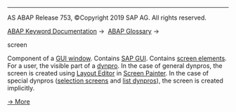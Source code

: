   

* * *

AS ABAP Release 753, ©Copyright 2019 SAP AG. All rights reserved.

[ABAP Keyword Documentation](javascript:call_link\('abenabap.htm'\)) →  [ABAP Glossary](javascript:call_link\('abenabap_glossary.htm'\)) → 

screen

Component of a [GUI window](javascript:call_link\('abengui_window_glosry.htm'\) "Glossary Entry"). Contains [SAP GUI](javascript:call_link\('abensap_gui_glosry.htm'\) "Glossary Entry"). Contains [screen elements](javascript:call_link\('abenscreen_element_glosry.htm'\) "Glossary Entry"). For a user, the visible part of a [dynpro](javascript:call_link\('abendynpro_glosry.htm'\) "Glossary Entry"). In the case of general dynpros, the screen is created using [Layout Editor](javascript:call_link\('abenlayout_editor_glosry.htm'\) "Glossary Entry") in [Screen Painter](javascript:call_link\('abenscreen_painter_glosry.htm'\) "Glossary Entry"). In the case of special dynpros ([selection screens](javascript:call_link\('abenselection_screen_glosry.htm'\) "Glossary Entry") and [list dynpros](javascript:call_link\('abenlist_dynpro_glosry.htm'\) "Glossary Entry")), the screen is created implicitly.

[→ More](javascript:call_link\('abenabap_dynpros_screen.htm'\))